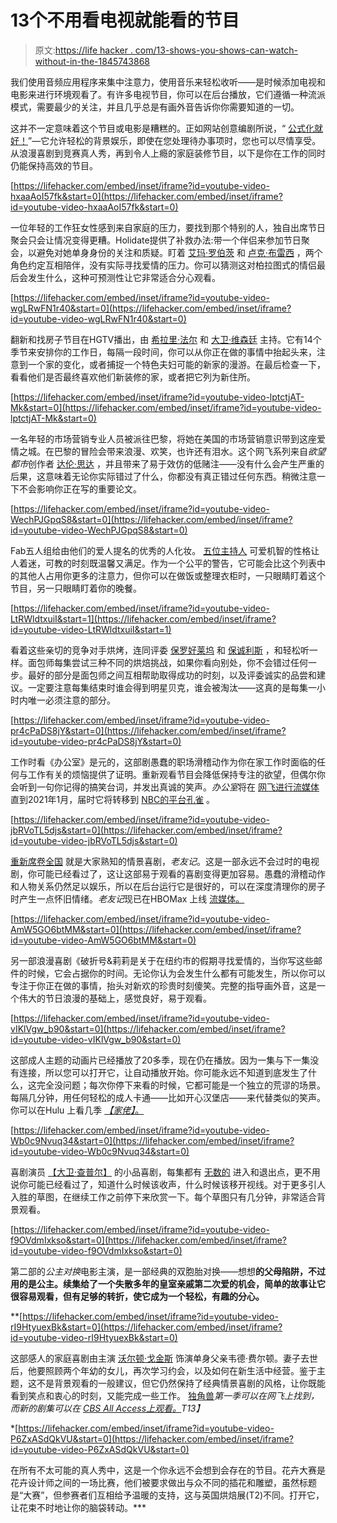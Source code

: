 # 13个不用看电视就能看的节目

> 原文:[https://life hacker . com/13-shows-you-shows-can-watch-without-in-the-1845743868](https://lifehacker.com/13-shows-you-can-watch-without-actually-looking-at-the-1845743868)

我们使用音频应用程序来集中注意力，使用音乐来轻松收听——是时候添加电视和电影来进行环境观看了。有许多电视节目，你可以在后台播放，它们遵循一种流派模式，需要最少的关注，并且几乎总是有画外音告诉你你需要知道的一切。

这并不一定意味着这个节目或电影是糟糕的。正如网站创意编剧所说，“ [公式化就好！](https://creativescreenwriting.com/formulaic-is-good/)”—它允许轻松的背景娱乐，即使在您处理待办事项时，您也可以尽情享受。从浪漫喜剧到竞赛真人秀，再到令人上瘾的家庭装修节目，以下是你在工作的同时仍能保持高效的节目。

 [https://lifehacker.com/embed/inset/iframe?id=youtube-video-hxaaAoI57fk&start=0](https://lifehacker.com/embed/inset/iframe?id=youtube-video-hxaaAoI57fk&start=0) 

一位年轻的工作狂女性感到来自家庭的压力，要找到那个特别的人，独自出席节日聚会只会让情况变得更糟。Holidate提供了补救办法:带一个伴侣来参加节日聚会，以避免对她单身身份的关注和质疑。盯着 [艾玛·罗伯茨](https://www.imdb.com/name/nm0731075/?ref_=tt_cl_t1) 和 [卢克·布雷西](https://www.imdb.com/name/nm3478396/?ref_=tt_cl_t2) ，两个角色约定互相陪伴，没有实际寻找爱情的压力。你可以猜测这对柏拉图式的情侣最后会发生什么，这种可预测性让它非常适合分心观看。

 [https://lifehacker.com/embed/inset/iframe?id=youtube-video-wgLRwFN1r40&start=0](https://lifehacker.com/embed/inset/iframe?id=youtube-video-wgLRwFN1r40&start=0) 

翻新和找房子节目在HGTV播出，由 [希拉里·法尔](https://www.imdb.com/name/nm0479640/?ref_=tt_ov_st_sm) 和 [大卫·维森廷](https://www.imdb.com/name/nm4171743/?ref_=tt_ov_st_sm) 主持。它有14个季节来安排你的工作日，每隔一段时间，你可以从你正在做的事情中抬起头来，注意到一个家的变化，或者捕捉一个特色夫妇可能的新家的漫游。在最后检查一下，看看他们是否最终喜欢他们新装修的家，或者把它列为新住所。

 [https://lifehacker.com/embed/inset/iframe?id=youtube-video-lptctjAT-Mk&start=0](https://lifehacker.com/embed/inset/iframe?id=youtube-video-lptctjAT-Mk&start=0) 

一名年轻的市场营销专业人员被派往巴黎，将她在美国的市场营销意识带到这座爱情之城。在巴黎的冒险会带来浪漫、欢笑，也许还有泪水。这个网飞系列来自*欲望都市*创作者 [达伦·思达](https://www.imdb.com/name/nm0823015/?ref_=tt_ov_wr) ，并且带来了易于效仿的低赌注——没有什么会产生严重的后果，这意味着无论你实际错过了什么，你都没有真正错过任何东西。稍微注意一下不会影响你正在写的重要论文。

 [https://lifehacker.com/embed/inset/iframe?id=youtube-video-WechPJGpqS8&start=0](https://lifehacker.com/embed/inset/iframe?id=youtube-video-WechPJGpqS8&start=0) 

Fab五人组给由他们的爱人提名的优秀的人化妆。 [五位主持人](https://www.eonline.com/news/1187576/how-queer-eye-struck-gold-with-its-fab-five) 可爱机智的性格让人着迷，可教的时刻既温馨又满足。作为一个公平的警告，它可能会比这个列表中的其他人占用你更多的注意力，但你可以在做饭或整理衣柜时，一只眼睛盯着这个节目，另一只眼睛盯着你的晚餐。

 [https://lifehacker.com/embed/inset/iframe?id=youtube-video-LtRWldtxuiI&start=1](https://lifehacker.com/embed/inset/iframe?id=youtube-video-LtRWldtxuiI&start=1) 

看着这些亲切的竞争对手烘烤，连同评委 [保罗好莱坞](https://www.paulhollywood.com/) 和 [保诚利斯](https://www.imdb.com/name/nm2283712/?ref_=fn_al_nm_1) ，和轻松听一样。面包师每集尝试三种不同的烘焙挑战，如果你看向别处，你不会错过任何一步。最好的部分是面包师之间互相帮助取得成功的时刻，以及评委诚实的品尝和建议。一定要注意每集结束时谁会得到明星贝克，谁会被淘汰——这真的是每集一小时内唯一必须注意的部分。

 [https://lifehacker.com/embed/inset/iframe?id=youtube-video-pr4cPaDS8jY&start=0](https://lifehacker.com/embed/inset/iframe?id=youtube-video-pr4cPaDS8jY&start=0) 

工作时看《办公室》是元的，这部剧愚蠢的职场滑稽动作为你在家工作时面临的任何与工作有关的烦恼提供了证明。重新观看节目会降低保持专注的欲望，但偶尔你会听到一句你记得的搞笑台词，并发出真诚的笑声。*办公室*将在 [网飞进行流媒体](https://www.netflix.com/title/70136120) 直到2021年1月，届时它将转移到 [NBC的平台孔雀](https://www.peacocktv.com/?cid=20200715takeflightpaidsearch326&utm_source=google&utm_medium=paid_search&utm_campaign=20200715takeflight&utm_content=44700030835775408_44700030835775408&gclid=CjwKCAiA-_L9BRBQEiwA-bm5fh6NcfLXVzFYhz-E9Cnt0nhNbgvMzYKqS7PZM19mYgxO2IAnCZdP6BoC_9UQAvD_BwE&gclsrc=aw.ds) 。

 [https://lifehacker.com/embed/inset/iframe?id=youtube-video-jbRVoTL5djs&start=0](https://lifehacker.com/embed/inset/iframe?id=youtube-video-jbRVoTL5djs&start=0) 

[重新席卷全国](https://www.wbur.org/onpoint/2019/09/18/friends-nostalgia-tv-marta-kauffman) 就是大家熟知的情景喜剧，*老友记*。这是一部永远不会过时的电视剧，你可能已经看过了，这让这部易于观看的喜剧变得更加容易。愚蠢的滑稽动作和人物关系仍然足以娱乐，所以在后台运行它是很好的，可以在深度清理你的房子时产生一点怀旧情绪。*老友记*现已在HBOMax 上线 [流媒体。](https://www.hbomax.com/fr/?utm_id=sa%7c71700000067634641%7c58700005910310273%7cp54067328538&gclid=CjwKCAiA-_L9BRBQEiwA-bm5fjAGY1fWn10VGkteovWEH7xCrMKT5Jc7NorzeFGpag9UvdZv5_MVFxoCSK0QAvD_BwE&gclsrc=aw.ds)

 [https://lifehacker.com/embed/inset/iframe?id=youtube-video-AmW5GO6btMM&start=0](https://lifehacker.com/embed/inset/iframe?id=youtube-video-AmW5GO6btMM&start=0) 

另一部浪漫喜剧《破折号&莉莉是关于在纽约市的假期寻找爱情的，当你写这些邮件的时候，它会占据你的时间。无论你认为会发生什么都有可能发生，所以你可以专注于你正在做的事情，抬头对新欢的珍贵时刻傻笑。完整的指导画外音，这是一个伟大的节日浪漫的基础上，感觉良好，易于观看。

 [https://lifehacker.com/embed/inset/iframe?id=youtube-video-vIKlVgw_b90&start=0](https://lifehacker.com/embed/inset/iframe?id=youtube-video-vIKlVgw_b90&start=0) 

这部成人主题的动画片已经播放了20多季，现在仍在播放。因为一集与下一集没有连接，所以您可以打开它，让自动播放开始。你可能永远不知道到底发生了什么，这完全没问题；每次你停下来看的时候，它都可能是一个独立的荒谬的场景。每隔几分钟，用任何轻松的成人卡通——比如开心汉堡店——来代替类似的笑声。你可以在Hulu 上看几季 [*【家佬】*。](https://www.hulu.com/series/family-guy-3c3c0f8b-7366-4d15-88ab-18050285978e?&cmp=7958&utm_source=google&utm_medium=cpc&utm_campaign=BM%20Search%20TV%20Shows&utm_term=where%20to%20watch%20family%20guy&ds_rl=1263136&gclid=CjwKCAiA-_L9BRBQEiwA-bm5fjSlMKPVpmdlQJXtAMAB35ox67IlD7hj8Ibk86ZjCJOImXJ_tjeSKxoCNWwQAvD_BwE&gclsrc=aw.ds)

 [https://lifehacker.com/embed/inset/iframe?id=youtube-video-Wb0c9Nvuq34&start=0](https://lifehacker.com/embed/inset/iframe?id=youtube-video-Wb0c9Nvuq34&start=0) 

喜剧演员 [【大卫·查普尔】](https://www.imdb.com/name/nm0152638/?ref_=fn_al_nm_1) 的小品喜剧，每集都有 [无数的](https://lifehacker.com/its-okay-to-say-a-myriad-of-1845104278) 进入和退出点，更不用说你可能已经看过了，知道什么时候该收声，什么时候该移开视线。对于更多引人入胜的草图，在继续工作之前停下来欣赏一下。每个草图只有几分钟，非常适合背景观看。

 [https://lifehacker.com/embed/inset/iframe?id=youtube-video-f9OVdmIxkso&start=0](https://lifehacker.com/embed/inset/iframe?id=youtube-video-f9OVdmIxkso&start=0) 

第二部的*公主对换*电影主演，是一部经典的双胞胎对换——想想[](https://www.imdb.com/title/tt0055277/?ref_=nv_sr_srsg_2)**的父母陷阱，不过用的是公主。续集给了一个失散多年的皇室亲戚第二次爱的机会，简单的故事让它很容易观看，但有足够的转折，使它成为一个轻松，有趣的分心。**

 **[https://lifehacker.com/embed/inset/iframe?id=youtube-video-rI9HtyuexBk&start=0](https://lifehacker.com/embed/inset/iframe?id=youtube-video-rI9HtyuexBk&start=0) 

这部感人的家庭喜剧由主演 [沃尔顿·戈金斯](https://www.imdb.com/name/nm0324658/?ref_=tt_cl_t1) 饰演单身父亲韦德·费尔顿。妻子去世后，他要照顾两个年幼的女儿，再次学习约会，以及如何在新生活中经营。鉴于主题，这不是背景观看的一般建议，但它仍然保持了经典情景喜剧的风格，让你既能看到笑点和衷心的时刻，又能完成一些工作。 [独角兽](https://www.netflix.com/title/81190627)*第一季可以在网飞上找到，而新的剧集可以在 [CBS All Access上观看。](https://www.cbs.com/shows/the-unicorn/)T13】*

 *[https://lifehacker.com/embed/inset/iframe?id=youtube-video-P6ZxASdQkVU&start=0](https://lifehacker.com/embed/inset/iframe?id=youtube-video-P6ZxASdQkVU&start=0) 

在所有不太可能的真人秀中，这是一个你永远不会想到会存在的节目。花卉大赛是花卉设计师之间的一场比赛，他们被要求做出与众不同的插花和雕塑，虽然标题是“大赛”，但参赛者们互相给予温暖的支持，这与英国烘焙展(T2)不同。打开它，让花束不时地让你的脑袋转动。***